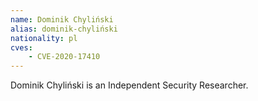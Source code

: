```yaml
---
name: Dominik Chyliński
alias: dominik-chyliński
nationality: pl
cves:
    - CVE-2020-17410
---
```

Dominik Chyliński is an Independent Security Researcher.
